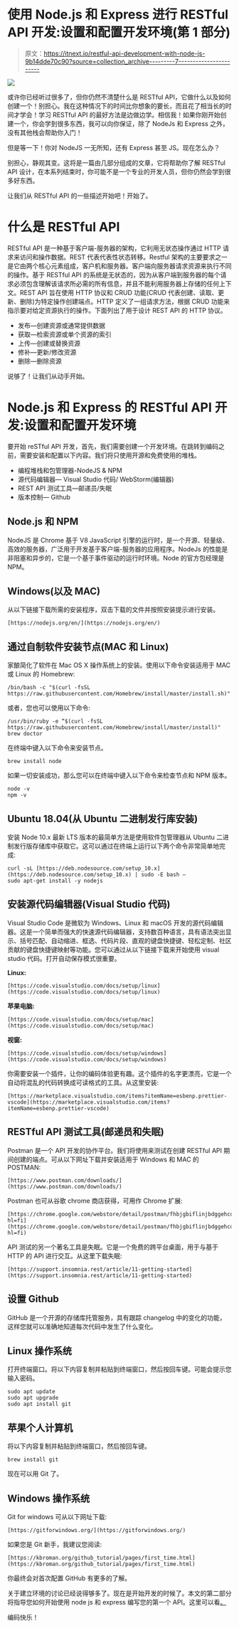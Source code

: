 # 使用 Node.js 和 Express 进行 RESTful API 开发:设置和配置开发环境(第 1 部分)

> 原文：<https://itnext.io/restful-api-development-with-node-js-9b14dde70c90?source=collection_archive---------7----------------------->

![](img/ebc0cd65e567c761d7578339fee77045.png)

或许你已经听过很多了，但你仍然不清楚什么是 RESTful API，它做什么以及如何创建一个！别担心。我在这种情况下的时间比你想象的要长，而且花了相当长的时间才学会！学习 RESTful API 的最好方法是边做边学。相信我！如果你刚开始创建一个，你会学到很多东西，我可以向你保证，除了 NodeJs 和 Express 之外，没有其他栈会帮助你入门！

但是等一下！你对 NodeJS 一无所知，还有 Express 甚至 JS。现在怎么办？

别担心，静观其变。这将是一篇由几部分组成的文章，它将帮助你了解 RESTful API 设计，在本系列结束时，你可能不是一个专业的开发人员，但你仍然会学到很多好东西。

让我们从 RESTful API 的一些描述开始吧！开始了。

# 什么是 RESTful API

RESTful API 是一种基于客户端-服务器的架构，它利用无状态操作通过 HTTP 请求来访问和操作数据。REST 代表代表性状态转移。Restful 架构的主要要求之一是它由两个核心元素组成，客户机和服务器。客户端向服务器请求资源来执行不同的操作。基于 RESTful API 的系统是无状态的，因为从客户端到服务器的每个请求必须包含理解该请求所必需的所有信息，并且不能利用服务器上存储的任何上下文。REST API 旨在使用 HTTP 协议和 CRUD 功能(CRUD 代表创建、读取、更新、删除)为特定操作创建端点。HTTP 定义了一组请求方法，根据 CRUD 功能来指示要对给定资源执行的操作。下面列出了用于设计 REST API 的 HTTP 协议。

*   发布—创建资源或通常提供数据
*   获取—检索资源或单个资源的索引
*   上传—创建或替换资源
*   修补—更新/修改资源
*   删除—删除资源

说够了！让我们从动手开始。

# Node.js 和 Express 的 RESTful API 开发:设置和配置开发环境

要开始 reSTful API 开发，首先，我们需要创建一个开发环境。在跳转到编码之前，需要安装和配置以下内容。我们将只使用开源和免费使用的堆栈。

*   编程堆栈和包管理器-NodeJS & NPM
*   源代码编辑器— Visual Studio 代码/ WebStorm(编辑器)
*   REST API 测试工具—邮递员/失眠
*   版本控制— Github

## Node.js 和 NPM

NodeJS 是 Chrome 基于 V8 JavaScript 引擎的运行时，是一个开源、轻量级、高效的服务器，广泛用于开发基于客户端-服务器的应用程序。NodeJs 的性能是非阻塞和异步的，它是一个基于事件驱动的运行时环境。Node 的官方包经理是 NPM。

## Windows(以及 MAC)

从以下链接下载所需的安装程序，双击下载的文件并按照安装提示进行安装。

```
[https://nodejs.org/en/](https://nodejs.org/en/)
```

## 通过自制软件安装节点(MAC 和 Linux)

家酿简化了软件在 Mac OS X 操作系统上的安装。使用以下命令安装适用于 MAC 或 Linux 的 Homebrew:

```
/bin/bash -c "$(curl -fsSL https://raw.githubusercontent.com/Homebrew/install/master/install.sh)"
```

或者，您也可以使用以下命令:

```
/usr/bin/ruby -e “$(curl -fsSL https://raw.githubusercontent.com/Homebrew/install/master/install)"
brew doctor
```

在终端中键入以下命令来安装节点。

```
brew install node
```

如果一切安装成功，那么您可以在终端中键入以下命令来检查节点和 NPM 版本。

```
node -v
npm -v
```

## Ubuntu 18.04(从 Ubuntu 二进制发行库安装)

安装 Node 10.x 最新 LTS 版本的最简单方法是使用软件包管理器从 Ubuntu 二进制发行版存储库中获取它。这可以通过在终端上运行以下两个命令非常简单地完成:

```
curl -sL [https://deb.nodesource.com/setup_10.x](https://deb.nodesource.com/setup_10.x) | sudo -E bash — 
sudo apt-get install -y nodejs
```

## 安装源代码编辑器(Visual Studio 代码)

Visual Studio Code 是微软为 Windows、Linux 和 macOS 开发的源代码编辑器。这是一个简单而强大的快速源代码编辑器，支持数百种语言，具有语法突出显示、括号匹配、自动缩进、框选、代码片段、直观的键盘快捷键、轻松定制、社区贡献的键盘快捷键映射等功能。您可以通过从以下链接下载来开始使用 visual studio 代码。打开自动保存模式很重要。

**Linux:**

```
[https://code.visualstudio.com/docs/setup/linux](https://code.visualstudio.com/docs/setup/linux)
```

**苹果电脑:**

```
[https://code.visualstudio.com/docs/setup/mac](https://code.visualstudio.com/docs/setup/mac)
```

**视窗:**

```
[https://code.visualstudio.com/docs/setup/windows](https://code.visualstudio.com/docs/setup/windows)
```

你需要安装一个插件，让你的编码体验更有趣。这个插件的名字更漂亮，它是一个自动将混乱的代码转换成可读格式的工具。从这里安装:

```
[https://marketplace.visualstudio.com/items?itemName=esbenp.prettier-vscode](https://marketplace.visualstudio.com/items?itemName=esbenp.prettier-vscode)
```

## RESTful API 测试工具(邮递员和失眠)

Postman 是一个 API 开发的协作平台。我们将使用来测试在创建 RESTful API 期间创建的端点。可从以下网址下载并安装适用于 Windows 和 MAC 的 POSTMAN:

```
[https://www.postman.com/downloads/](https://www.postman.com/downloads/)
```

Postman 也可从谷歌 chrome 商店获得，可用作 Chrome 扩展:

```
[https://chrome.google.com/webstore/detail/postman/fhbjgbiflinjbdggehcddcbncdddomop?hl=fi](https://chrome.google.com/webstore/detail/postman/fhbjgbiflinjbdggehcddcbncdddomop?hl=fi)
```

API 测试的另一个著名工具是失眠。它是一个免费的跨平台桌面，用于与基于 HTTP 的 API 进行交互。从这里下载失眠:

```
[https://support.insomnia.rest/article/11-getting-started](https://support.insomnia.rest/article/11-getting-started)
```

## 设置 Github

GitHub 是一个开源的存储库托管服务，具有跟踪 changelog 中的变化的功能，这样您就可以准确地知道每次代码中发生了什么变化。

## Linux 操作系统

打开终端窗口。将以下内容复制并粘贴到终端窗口，然后按回车键。可能会提示您输入密码。

```
sudo apt update
sudo apt upgrade
sudo apt install git
```

## 苹果个人计算机

将以下内容复制并粘贴到终端窗口，然后按回车键。

```
brew install git
```

现在可以用 Git 了。

## Windows 操作系统

Git for windows 可从以下网址下载:

```
[https://gitforwindows.org/](https://gitforwindows.org/)
```

如果您是 Git 新手，我建议您阅读:

```
[https://kbroman.org/github_tutorial/pages/first_time.html](https://kbroman.org/github_tutorial/pages/first_time.html)
```

你最终会对首次配置 GitHub 有更多的了解。

关于建立环境的讨论已经说得够多了。现在是开始开发的时候了。本文的第二部分将指导您如何开始使用 node js 和 express 编写您的第一个 API。这里可以看[。](https://medium.com/@humayun.ashid/restful-api-development-with-node-js-and-express-getting-started-with-coding-part-2-7c79e27fafbb?sk=4b1d9cd0be60190d65c80cd37c6ca507)

编码快乐！